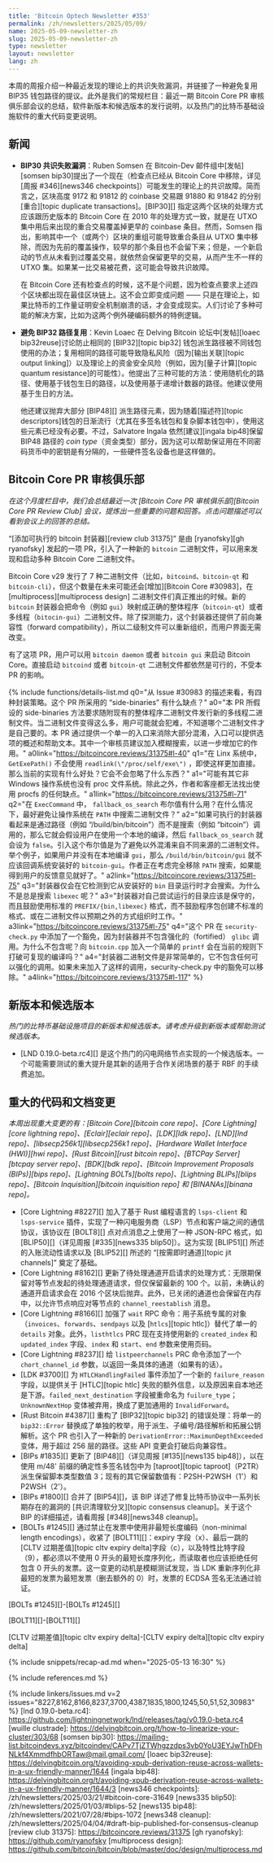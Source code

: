 ```yaml
---
title: 'Bitcoin Optech Newsletter #353'
permalink: /zh/newsletters/2025/05/09/
name: 2025-05-09-newsletter-zh
slug: 2025-05-09-newsletter-zh
type: newsletter
layout: newsletter
lang: zh
---
```


本周的周报介绍一种最近发现的理论上的共识失败漏洞，并链接了一种避免复用 BIP35 钱包路径的提议。此外是我们的常规栏目：最近一期 Bitcoin Core PR 审核俱乐部会议的总结，软件新版本和候选版本的发行说明，以及热门的比特币基础设施软件的重大代码变更说明。

## 新闻

- **<!--bip30-consensus-failure-vulnerability-->** **BIP30 共识失败漏洞**：Ruben Somsen 在 Bitcoin-Dev 邮件组中[发帖][somsen bip30]提出了一个现在（检查点已经从 Bitcoin Core 中移除，详见[周报 #346][news346 checkpoints]）可能发生的理论上的共识故障。简而言之，区块高度 9172 和 91812 的 coinbase 交易跟 91880 和 91842 的分别[重合][topic duplicate transactions]。[BIP30][] 指定这两个区块的处理方式应该跟历史版本的 Bitcoin Core 在 2010 年的处理方式一致，就是在 UTXO 集中用后来出现的重合交易覆盖掉更早的 coinbase 条目。然而，Somsen 指出，影响其中一个（或两个）区块的重组可能导致重合条目从 UTXO 集中移除，而因为先前的覆盖操作，较早的那个条目也不会留下来；但是，一个新启动的节点从未看到过覆盖交易，就依然会保留更早的交易，从而产生不一样的 UTXO 集。如果某一比交易被花费，这可能会导致共识故障。

  在 Bitcoin Core 还有检查点的时候，这不是个问题，因为检查点要求上述四个区块都出现在最佳区块链上。这不会立即变成问题 —— 只是在理论上，如果比特币的工作量证明安全机制崩溃的话，才会变成现实。人们讨论了多种可能的解决方案，比如为这两个例外硬编码额外的特例逻辑。
  
- **<!--avoiding-bip32-path-reuse-->** **避免 BIP32 路径复用**：Kevin Loaec 在 Delving Bitcoin 论坛中[发帖][loaec bip32reuse]讨论防止相同的 [BIP32][topic bip32] 钱包派生路径被不同钱包使用的办法；复用相同的路径可能导致隐私风险（因为[输出关联][topic output linking]）以及理论上的资金安全风险（例如，因为[量子计算][topic quantum resistance]的可能性）。他提出了三种可能的方法：使用随机化的路径、使用基于钱包生日的路径，以及使用基于递增计数器的路径。他建议使用基于生日的方法。

  他还建议抛弃大部分 [BIP48][] 派生路径元素，因为随着[描述符][topic descriptors]钱包的日渐流行（尤其在多签名钱包和复杂脚本钱包中），使用这些元素已经没有必要。不过，Salvatore Ingala 依然[建议][ingala bip48]保留 BIP48 路径的 *coin type*（资金类型）部分，因为这可以帮助保证用在不同密码货币中的密钥是有分隔的，一些硬件签名设备也是这样做的。

## Bitcoin Core PR 审核俱乐部

*在这个月度栏目中，我们会总结最近一次 [Bitcoin Core PR 审核俱乐部][Bitcoin Core PR Review Club] 会议，提炼出一些重要的问题和回答。点击问题描述可以看到会议上的回答的总结。*

“[添加可执行的 bitcoin 封装器][review club 31375]” 是由 [ryanofsky][gh ryanofsky] 发起的一项 PR，引入了一种新的 `bitcoin` 二进制文件，可以用来发现和启动多种 Bitcoin Core 二进制文件。

Bitcoin Core v29 发行了 7 种二进制文件（比如，`bitcoind`、`bitcoin-qt` 和 `bitcoin-cli`），但这个数量在未来可能还会[增加][Bitcoin Core #30983]，在 [multiprocess][multiprocess design] 二进制文件们真正推出的时候。新的 `bitcoin` 封装器会把命令（例如 `gui`）映射成正确的整体程序（`bitcoin-qt`）或者多线程（`bitocin-gui`）二进制文件。除了探测能力，这个封装器还提供了前向兼容性（forward compatibility），所以二级制文件可以重新组织，而用户界面无需改变。

有了这项 PR，用户可以用 `bitcoin daemon` 或者 `bitcoin gui` 来启动 Bitcoin Core。直接启动 `bitcoind` 或者 `bitcoin-qt` 二进制文件都依然是可行的，不受本 PR 的影响。

{% include functions/details-list.md
  q0="从 Issue #30983 的描述来看，有四种封装策略。这个 PR 所采用的 “side-binaries” 有什么缺点？"
  a0="本 PR 所假设的 side-binaries 方法要求随附现有的整体程序二进制文件发行新的多线程二进制文件。当二进制文件变得这么多，用户可能就会犯难，不知道哪个二进制文件才是自己要的。本 PR 通过提供一个单一的入口来消除大部分混淆，入口可以提供选项的概述和帮助文本。其中一个审核员建议加入模糊搜索，以进一步增加它的作用。"
  a0link="https://bitcoincore.reviews/31375#l-40"
  q1="在 Linx 系统中，`GetExePath()` 不会使用 `readlink(\"/proc/self/exe\")` ，即使这样更加直接。那么当前的实现有什么好处？它会不会忽略了什么东西？"
  a1="可能有其它非 Windows 操作系统也没有 proc 文件系统。除此之外，作者和客座都无法找出使用 procfs 的任何缺点。"
  a1link="https://bitcoincore.reviews/31375#l-71"
  q2="在 `ExecCommand` 中， `fallback_os_search`
 布尔值有什么用？在什么情况下，最好避免让操作系统在 `PATH` 中搜索二进制文件？"
  a2="如果可执行的封装器看起来是通过路径（例如 “/build/bin/bitcoin”）而不是搜索（例如 “bitcoin”）调用的，那么它就会假设用户在使用一个本地的编译，然后 `fallback_os_search` 就会设为 `false`。引入这个布尔值是为了避免以外混淆来自不同来源的二进制文件。举个例子，如果用户并没有在本地编译 `gui`，那么 `/build/bin/bitcoin/gui` 就不应该回调系统安装好的 `bitcoin-gui`。作者正在考虑完全移除 `PATH` 搜索，如果能得到用户的反馈意见就好了。"
  a2link="https://bitcoincore.reviews/31375#l-75"
  q3="封装器仅会在它检测到它从安装好的 `bin` 目录运行时才会搜索。为什么不是总是搜索 `libexec` 呢？"
  a3="封装器对自己尝试运行的目录应该是保守的，而且鼓励使用标准的  `PREFIX/{bin,libexec}` 格式，而不鼓励程序包创建不标准的格式、或在二进制文件以预期之外的方式组织时工作。"
  a3link="https://bitcoincore.reviews/31375#l-75"
  q4="这个 PR 在 `security-check.py` 中添加了一个豁免，因为封装器并不包含强化的（fortified） `glibc` 调用。为什么不包含呢？向 `bitcoin.cpp` 加入一个简单的  `printf` 会在当前的规则下打破可复现的编译吗？"
  a4="封装器二进制文件是非常简单的，它不包含任何可以强化的调用。如果未来加入了这样的调用，security-check.py 中的豁免可以移除。"
  a4link="https://bitcoincore.reviews/31375#l-117"
%}

## 新版本和候选版本

*热门的比特币基础设施项目的新版本和候选版本。请考虑升级到新版本或帮助测试候选版本。*

- [LND 0.19.0-beta.rc4][] 是这个热门的闪电网络节点实现的一个候选版本。一个可能需要测试的重大提升是其新的适用于合作关闭场景的基于 RBF 的手续费追加。

## 重大的代码和文档变更

*本周出现重大变更的有：[Bitcoin Core][bitcoin core repo]、[Core Lightning][core lightning repo]、[Eclair][eclair repo]、[LDK][ldk repo]、[LND][lnd repo]、[libsecp256k1][libsecp256k1 repo]、[Hardware Wallet Interface (HWI)][hwi repo]、[Rust Bitcoin][rust bitcoin repo]、[BTCPay Server][btcpay server repo]、[BDK][bdk repo]、[Bitcoin Improvement Proposals (BIPs)][bips repo]、[Lightning BOLTs][bolts repo]、[Lightning BLIPs][blips repo]、[Bitcoin Inquisition][bitcoin inquisition repo] 和 [BINANAs][binana repo]。*

- [Core Lightning #8227][] 加入了基于 Rust 编程语言的 `lsps-client` 和 `lsps-service` 插件，实现了一种闪电服务商（LSP）节点和客户端之间的通信协议，该协议在 [BOLT8][] 点对点消息之上使用了一种 JSON-RPC 格式，如 [BLIP50][]（详见周报 [#335][news335 blip50]）。这为实现 [BLIP51][] 所述的入账流动性请求以及 [BLIP52][] 所述的 “[按需即时通道][topic jit channels]” 奠定了基础。
- [Core Lightning #8162][] 更新了待处理通道开启请求的处理方式：无限期保留对等节点发起的待处理通道请求，但仅保留最新的 100 个。以前，未确认的通道开启请求会在 2016 个区块后抛弃。此外，已关闭的通道也会保留在内存中，以允许节点响应对等节点的 `channel_reestablish` 消息。
- [Core Lightning #8166][] 加强了 `wait` RPC 命令：用子系统专属的对象（`invoices`、`forwards`、`sendpays` 以及 [`htlcs`][topic htlc]）替代了单一的 `details` 对象。此外，`listhtlcs` PRC 现在支持使用新的 `created_index` 和 `updated_index` 字段、`index` 和 `start`、`end` 参数来使用页码。
- [Core Lightning #8237][] 给 `listpeerchannels` PRC 命令添加了一个 `chort_channel_id` 参数，以返回一条具体的通道（如果有的话）。
- [LDK #3700][] 为 `HTLCHandlingFailed` 事件添加了一个新的 `failure_reason` 字段，以提供关于 [HTLC][topic htlc] 失败的额外信息，以及原因来自本地还是下游。`failed_next_destination` 字段被重命名为 `fuilure_type`； `UnknownNextHop` 变体被弃用，换成了更加通用的 `InvalidForward`。
- [Rust Bitcoin #4387][] 重构了 [BIP32][topic bip32] 的错误处理：将单一的 `bip32::Error` 替换成了单独的枚举，用于派生、子编号/路径解析和拓展公钥解析。这个 PR 也引入了一种新的 `DerivationError::MaximunDepthExceeded` 变体，用于超过 256 层的路径。这些 API 变更会打破后向兼容性。
- [BIPs #1835][] 更新了 [BIP48][]（详见周报 [#135][news135 bip48]），以在使用 m/48' 前缀的确定性多签名钱包中为 [taproot][topic taproot]（P2TR）派生保留脚本类型数值 3；现有的其它保留数值有：P2SH-P2WSH（1'）和 P2WSH（2'）。
- [BIPs #1800][] 合并了 [BIP54][]，该 BIP 详述了修复比特币协议中一系列长期存在的漏洞的 [共识清理软分叉][topic consensus cleanup]。关于这个 BIP 的详细描述，请看周报 [#348][news348 cleanup]。
- [BOLTs #1245][] 通过禁止在发票中使用非最短长度编码（non-minimal length encodings），收紧了 [BOLT11][]：expiry 字段（x）、最后一跳的 [CLTV 过期差值][topic cltv expiry delta]字段（c），以及特性比特字段（9），都必须以不使用 0 开头的最短长度序列化，而读取者也应该拒绝任何包含 0 开头的发票。这一变更的动机是模糊测试发现，当 LDK 重新序列化非最短的发票为最短发票（删去额外的 0）时，发票的 ECDSA 签名无法通过验证。

[BOLTs #1245][]-[BOLTs #1245][]

[BOLT11][]-[BOLT11][]

[CLTV 过期差值][topic cltv expiry delta]-[CLTV expiry delta][topic cltv expiry delta]

{% include snippets/recap-ad.md when="2025-05-13 16:30" %}

{% include references.md %}

{% include linkers/issues.md v=2 issues="8227,8162,8166,8237,3700,4387,1835,1800,1245,50,51,52,30983" %}
[lnd 0.19.0-beta.rc4]: https://github.com/lightningnetwork/lnd/releases/tag/v0.19.0-beta.rc4
[wuille clustrade]: https://delvingbitcoin.org/t/how-to-linearize-your-cluster/303/68
[somsen bip30]: https://mailing-list.bitcoindevs.xyz/bitcoindev/CAPv7TjZTWhgzzdps3vb0YoU3EYJwThDFhNLkf4XmmdfhbORTaw@mail.gmail.com/
[loaec bip32reuse]: https://delvingbitcoin.org/t/avoiding-xpub-derivation-reuse-across-wallets-in-a-ux-friendly-manner/1644
[ingala bip48]: https://delvingbitcoin.org/t/avoiding-xpub-derivation-reuse-across-wallets-in-a-ux-friendly-manner/1644/3
[news346 checkpoints]: /zh/newsletters/2025/03/21/#bitcoin-core-31649
[news335 blip50]: /zh/newsletters/2025/01/03/#blips-52
[news135 bip48]: /zh/newsletters/2021/07/28/#bips-1072
[news348 cleanup]: /zh/newsletters/2025/04/04/#draft-bip-published-for-consensus-cleanup
[review club 31375]: https://bitcoincore.reviews/31375
[gh ryanofsky]: https://github.com/ryanofsky
[multiprocess design]: https://github.com/bitcoin/bitcoin/blob/master/doc/design/multiprocess.md
